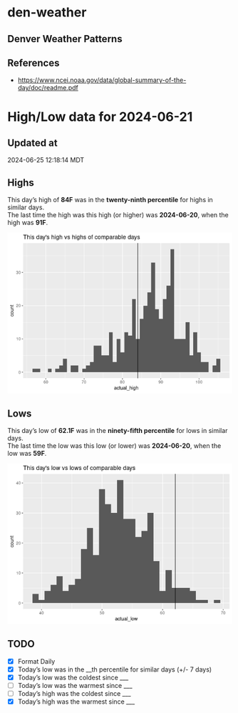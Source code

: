 

# den-weather

## Denver Weather Patterns

## References

- <https://www.ncei.noaa.gov/data/global-summary-of-the-day/doc/readme.pdf>

# High/Low data for 2024-06-21

## Updated at

2024-06-25 12:18:14 MDT

## Highs

This day’s high of **84F** was in the **twenty-ninth percentile** for
highs in similar days.  
The last time the high was this high (or higher) was **2024-06-20**,
when the high was **91F**.

![](readme_files/figure-commonmark/unnamed-chunk-4-1.png)

## Lows

This day’s low of **62.1F** was in the **ninety-fifth percentile** for
lows in similar days.  
The last time the low was this low (or lower) was **2024-06-20**, when
the low was **59F**.

![](readme_files/figure-commonmark/unnamed-chunk-6-1.png)

## TODO

- [x] Format Daily
- [x] Today’s low was in the \_\_th percentile for similar days (+/- 7
  days)
- [x] Today’s low was the coldest since \_\_\_
- [ ] Today’s low was the warmest since \_\_\_
- [ ] Today’s high was the coldest since \_\_\_
- [x] Today’s high was the warmest since \_\_\_
